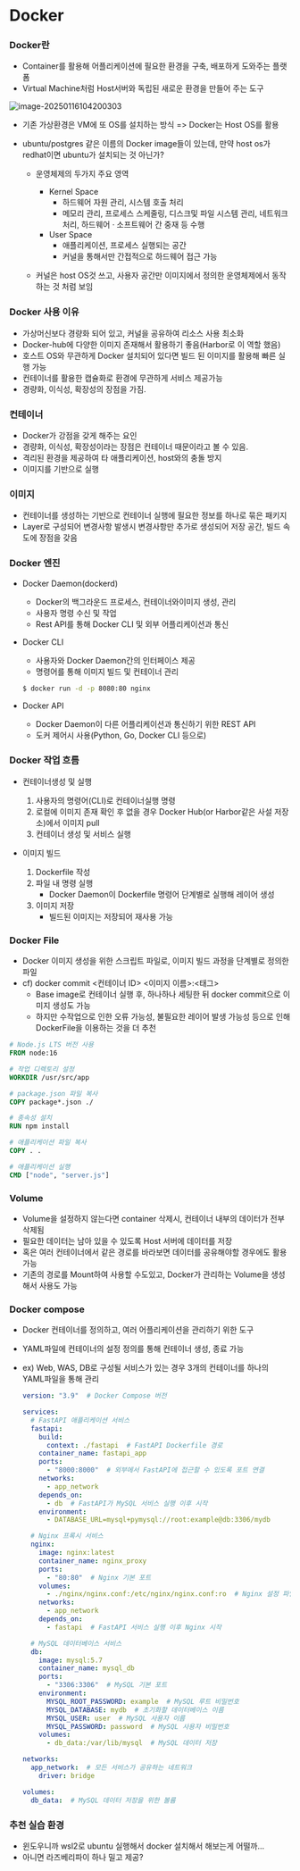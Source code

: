 # Docker

### Docker란

- Container를 활용해 어플리케이션에 필요한 환경을 구축, 배포하게 도와주는 플랫폼
- Virtual Machine처럼 Host서버와 독립된 새로운 환경을 만들어 주는 도구

![image-20250116104200303](C:\Users\admin1\AppData\Roaming\Typora\typora-user-images\image-20250116104200303.png)

- 기존 가상환경은 VM에 또 OS를 설치하는 방식 => Docker는 Host OS를 활용

- ubuntu/postgres 같은 이름의 Docker image들이 있는데, 만약 host os가 redhat이면 ubuntu가 설치되는 것 아닌가?

  - 운영체제의 두가지 주요 영역
    - Kernel Space
      - 하드웨어 자원 관리, 시스템 호출 처리
      - 메모리 관리, 프로세스 스케줄링, 디스크및 파일 시스템 관리, 네트워크 처리, 하드웨어 · 소프트웨어 간 중재  등 수행 
    - User Space
      - 애플리케이션, 프로세스 실행되는 공간
      - 커널을 통해서만 간접적으로 하드웨어 접근 가능

  - 커널은 host OS것 쓰고, 사용자 공간만 이미지에서 정의한 운영체제에서 동작하는 것 처럼 보임

### Docker 사용 이유

- 가상머신보다 경량화 되어 있고, 커널을 공유하여 리소스 사용 최소화
- Docker-hub에 다양한 이미지 존재해서 활용하기 좋음(Harbor로 이 역할 했음)
- 호스트 OS와 무관하게 Docker 설치되어 있다면 빌드 된 이미지를 활용해 빠른 실행 가능
- 컨테이너를 활용한 캡슐화로 환경에 무관하게 서비스 제공가능 
- 경량화, 이식성, 확장성의 장점을 가짐.



### 컨테이너

- Docker가 강점을 갖게 해주는 요인
- 경량화, 이식성, 확장성이라는 장점은 컨테이너 때문이라고 볼 수 있음.
- 격리된 환경을 제공하여 타 애플리케이션, host와의 충돌 방지
- 이미지를 기반으로 실행



### 이미지

- 컨테이너를 생성하는 기반으로 컨테이너 실행에 필요한 정보를 하나로 묶은 패키지
- Layer로 구성되어 변경사항 발생시 변경사항만 추가로 생성되어 저장 공간, 빌드 속도에 장점을 갖음



### Docker 엔진

- Docker Daemon(dockerd)
  - Docker의 백그라운드 프로세스, 컨테이너와이미지 생성, 관리
  - 사용자 명령 수신 및 작업
  - Rest API를 통해 Docker CLI 및 외부 어플리케이션과 통신

- Docker CLI

  - 사용자와 Docker Daemon간의 인터페이스 제공
  - 명령어를 통해 이미지 빌드 및 컨테이너 관리

  ``` bash
  $ docker run -d -p 8080:80 nginx
  ```

- Docker API

  - Docker Daemon이 다른 어플리케이션과 통신하기 위한 REST API
  - 도커 제어시 사용(Python, Go, Docker CLI 등으로)



### Docker 작업 흐름

- 컨테이너생성 및 실행

  1) 사용자의 명령어(CLI)로 컨테이너실행 명령  
  2) 로컬에 이미지 존재 확인 후 없을 경우 Docker Hub(or Harbor같은 사설 저장소)에서 이미지 pull
  3) 컨테이너 생성 및 서비스 실행

- 이미지 빌드

  1. Dockerfile 작성
  2. 파일 내 명령 실행
     - Docker Daemon이 Dockerfile 명령어 단계별로 실행해 레이어 생성
  3. 이미지 저장
     - 빌드된 이미지는 저장되어 재사용 가능

  

### Docker File

- Docker 이미지 생성을 위한 스크립트 파일로, 이미지 빌드 과정을 단계별로 정의한 파일 
- cf) docker commit <컨테이너 ID> <이미지 이름>:<태그>
  - Base image로 컨테이너 실행 후, 하나하나 세팅한 뒤 docker commit으로 이미지 생성도 가능
  - 하지만 수작업으로 인한 오류 가능성, 불필요한 레이어 발생 가능성 등으로 인해 DockerFile을 이용하는 것을 더 추천

```dockerfile
# Node.js LTS 버전 사용
FROM node:16

# 작업 디렉토리 설정
WORKDIR /usr/src/app

# package.json 파일 복사
COPY package*.json ./

# 종속성 설치
RUN npm install

# 애플리케이션 파일 복사
COPY . .

# 애플리케이션 실행
CMD ["node", "server.js"]
```



### Volume

- Volume을 설정하지 않는다면 container 삭제시, 컨테이너 내부의 데이터가 전부 삭제됨
- 필요한 데이터는 남아 있을 수 있도록 Host 서버에 데이터를 저장
- 혹은 여러 컨테이너에서 같은 경로를 바라보면 데이터를 공유해야할 경우에도 활용 가능
- 기존의 경로를 Mount하여 사용할 수도있고, Docker가 관리하는 Volume을 생성해서 사용도 가능  



### Docker compose 

- Docker 컨테이너를 정의하고, 여러 어플리케이션을 관리하기 위한 도구

- YAML파일에 컨테이너의 설정 정의를 통해 컨테이너 생성, 종료 가능

- ex) Web, WAS, DB로 구성될 서비스가 있는 경우 3개의 컨테이너를 하나의 YAML파일을 통해 관리

  ```yaml
  version: "3.9"  # Docker Compose 버전
  
  services:
    # FastAPI 애플리케이션 서비스
    fastapi:
      build:
        context: ./fastapi  # FastAPI Dockerfile 경로
      container_name: fastapi_app
      ports:
        - "8000:8000"  # 외부에서 FastAPI에 접근할 수 있도록 포트 연결
      networks:
        - app_network
      depends_on:
        - db  # FastAPI가 MySQL 서비스 실행 이후 시작
      environment:
        - DATABASE_URL=mysql+pymysql://root:example@db:3306/mydb
  
    # Nginx 프록시 서비스
    nginx:
      image: nginx:latest
      container_name: nginx_proxy
      ports:
        - "80:80"  # Nginx 기본 포트
      volumes:
        - ./nginx/nginx.conf:/etc/nginx/nginx.conf:ro  # Nginx 설정 파일 연결
      networks:
        - app_network
      depends_on:
        - fastapi  # FastAPI 서비스 실행 이후 Nginx 시작
  
    # MySQL 데이터베이스 서비스
    db:
      image: mysql:5.7
      container_name: mysql_db
      ports:
        - "3306:3306"  # MySQL 기본 포트
      environment:
        MYSQL_ROOT_PASSWORD: example  # MySQL 루트 비밀번호
        MYSQL_DATABASE: mydb  # 초기화할 데이터베이스 이름
        MYSQL_USER: user  # MySQL 사용자 이름
        MYSQL_PASSWORD: password  # MySQL 사용자 비밀번호
      volumes:
        - db_data:/var/lib/mysql  # MySQL 데이터 저장
  
  networks:
    app_network:  # 모든 서비스가 공유하는 네트워크
      driver: bridge
  
  volumes:
    db_data:  # MySQL 데이터 저장을 위한 볼륨
  ```

  

### 추천 실습 환경

- 윈도우니까 wsl2로 ubuntu 실행해서 docker 설치해서 해보는게 어떨까...
- 아니면 라즈베리파이 하나 밀고 제공?